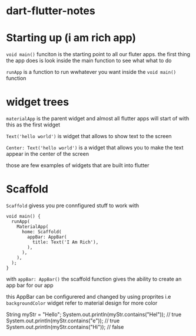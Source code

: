 # dart-flutter-notes


# Starting up (i am rich app)

```void main()``` funciton is the starting point to all our fluter apps.
the first thing the app does is look inside the main function to see what what to do 

```runApp``` is a function to run wwhatever you want inside the ```void main()``` function 

# widget trees 

```materialApp``` is the parent widget  and almost all flutter apps will start of with this as the first widget 

```Text('hello world')``` is widget that allows to show text to the screen 

```Center: Text('hello world')``` is a widget that allows you to make the text appear in the center of the screen 

those are few examples of widgets that are built into  flutter 

# Scaffold 
```Scaffold``` givess you pre connfigured stuff to work with 

```
void main() {
  runApp(
    MaterialApp(
      home: Scaffold(
        appBar: AppBar(
          title: Text('I Am Rich'),
        ),
      ),
    ),
  );
}

```

with ```appBar: AppBar()``` the scaffold function gives the ability to create an app bar for our app 

this AppBar can be configurered and changed by using proprites 
i.e  ```backgroundColor``` widget
refer to material design for  more color     



String myStr = "Hello";
System.out.println(myStr.contains("Hel"));   // true
System.out.println(myStr.contains("e"));     // true
System.out.println(myStr.contains("Hi"));    // false
 
